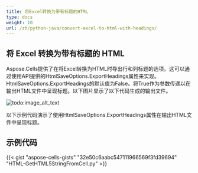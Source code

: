 ```yaml
---
title: 将Excel转换为带有标题的HTML
type: docs
weight: 10
url: /zh/python-java/convert-excel-to-html-with-headings/
---
```


## **将 Excel 转换为带有标题的 HTML**
Aspose.Cells提供了在将Excel转换为HTML时导出行和列标题的选项。这可以通过使用API提供的HtmlSaveOptions.ExportHeadings属性来实现。HtmlSaveOptions.ExportHeadings的默认值为False。将True作为参数传递以在输出HTML文件中呈现标题。以下图片显示了以下代码生成的输出文件。

![todo:image_alt_text](PrintHeadings.jpg)

以下示例代码演示了使用HtmlSaveOptions.ExportHeadings属性在输出HTML文件中呈现标题。
## **示例代码**
{{< gist "aspose-cells-gists" "32e50c6aabc547111966569f3fd39694" "HTML-GetHTML5StringFromCell.py" >}}
